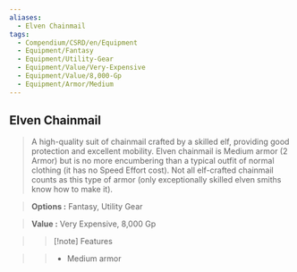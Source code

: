 ```yaml
---
aliases:
  - Elven Chainmail
tags:
  - Compendium/CSRD/en/Equipment
  - Equipment/Fantasy
  - Equipment/Utility-Gear
  - Equipment/Value/Very-Expensive
  - Equipment/Value/8,000-Gp
  - Equipment/Armor/Medium
---
```

  
    
## Elven Chainmail    
    
>A high-quality suit of chainmail crafted by a skilled elf, providing good protection and excellent mobility. Elven chainmail is Medium armor (2 Armor) but is no more encumbering than a typical outfit of normal clothing (it has no Speed Effort cost). Not all elf-crafted chainmail counts as this type of armor (only exceptionally skilled elven smiths know how to make it).    
> **Options :** Fantasy, Utility Gear    
> **Value :** Very Expensive, 8,000 Gp    
>>[!note] Features    
>> - Medium armor